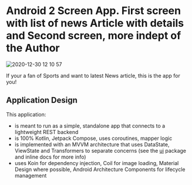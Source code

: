 # Android 2 Screen App. First screen with list of news Article with details and Second screen, more indept of the Author

![2020-12-30 12 10 57](https://user-images.githubusercontent.com/299434/103378717-1ef83700-4a98-11eb-97c1-a3ffd1238208.gif)

If your a fan of Sports and want to latest News article, this is the app for you!

## Application Design
This application:
* is meant to run as a simple, standalone app that connects to a lightweight REST backend
* is 100% Kotlin, Jetpack Compose, uses coroutines, mapper logic
* is implemented with an MVVM architecture that uses DataState, ViewState and Transformers to separate concerns (see the [ui](https://github.com/TheAthleticInterview/android/tree/develop/app/src/main/java/com/theathletic/interview/ui) package and inline docs for more info)
* uses Koin for dependency injection, Coil for image loading, Material Design where possible, Android Architecture Components for lifecycle management


